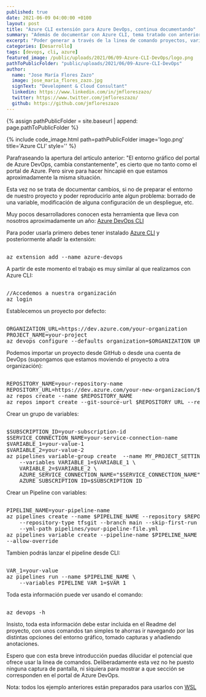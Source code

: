 ```yaml
---
published: true
date: 2021-06-09 04:00:00 +0100
layout: post
title: "Azure CLI extensión para Azure DevOps, continua documentando"
summary: "Además de documentar con Azure CLI, tema tratado con anterioridad; podemos trabajar con Azure DevOps a través de una extensión que nos permitirá documentar y automatizar todo nuestro ecosistema."
excerpt: "Poder generar a través de la linea de comando proyectos, variables y despliegues, etc. nos permitirá poder reproducir nuestro entorno en cuestión de minutos y reproducir el ecosistema con una certeza absoluta."
categories: [Desarrollo]
tags: [devops, cli, azure]
featured_image: /public/uploads/2021/06/09-Azure-CLI-DevOps/logo.png
pathToPublicFolder: "public/uploads/2021/06/09-Azure-CLI-DevOps"
author:
  name: "Jose María Flores Zazo"
  image: jose_maria_flores_zazo.jpg
  signText: "Development & Cloud Consultant"
  linkedin: https://www.linkedin.com/in/jmfloreszazo/
  twitter: https://www.twitter.com/jmfloreszazo/
  github: https://github.com/jmfloreszazo
---
```

{% assign pathPublicFolder = site.baseurl | append: page.pathToPublicFolder %}

{% include code_image.html path=pathPublicFolder
image='logo.png'
title='Azure CLI'
style=''
%}


Parafraseando la apertura del articulo anterior: "El entorno gráfico del portal de Azure DevOps, cambia constantemente", es cierto que no tanto como el portal de Azure. Pero sirve para hacer hincapié en que estamos aproximadamente la misma situación.

Esta vez no se trata de documentar cambios, si no de preparar el entorno de nuestro proyecto y poder reproducirlo ante algun problema: borrado de una variable, modificación de alguna configuración de un despliegue, etc.

Muy pocos desarrolladores conocen esta herramienta que lleva con nosotros aproximadamente un año: [Azure DevOps CLI](https://docs.microsoft.com/en-us/azure/devops/cli/?view=azure-devops)

Para poder usarla primero debes tener instalado [Azure CLI](https://docs.microsoft.com/en-us/cli/azure/install-azure-cli) y posteriormente añadir la extensión:

<pre data-enlighter-language="Powerhsell">  
az extension add --name azure-devops
</pre> 

A partir de este momento el trabajo es muy similar al que realizamos con Azure CLI:

<pre data-enlighter-language="Powerhsell">  
//Accedemos a nuestra organización
az login
</pre> 

Establecemos un proyecto por defecto:

<pre data-enlighter-language="Powerhsell">  
ORGANIZATION_URL=https://dev.azure.com/your-organization
PROJECT_NAME=your-project
az devops configure --defaults organization=$ORGANIZATION_URL project=$PROJECT_NAME
</pre> 

Podemos importar un proyecto desde GitHub o desde una cuenta de DevOps (supongamos que estamos moviendo el proyecto a otra organización):

<pre data-enlighter-language="Powerhsell">  
REPOSITORY_NAME=your-repository-name
REPOSITORY_URL=https://dev.azure.com/your-new-organizacion/$PROJECT_NAME
az repos create --name $REPOSITORY_NAME
az repos import create --git-source-url $REPOSITORY_URL --repository $REPOSITORY_NAME
</pre> 

Crear un grupo de variables:

<pre data-enlighter-language="Powerhsell">  
$SUBSCRIPTION_ID=your-subscription-id
$SERVICE_CONNECTION_NAME=your-service-connection-name
$VARIABLE_1=your-value-1
$VARIABLE_2=your-value-2
az pipelines variable-group create  --name MY_PROJECT_SETTINGS --authorize \
    --variables VARIABLE_1=$VARIABLE_1 \
    VARIABLE_2=$VARIABLE_2 \
    AZURE_SERVICE_CONNECTION_NAME="$SERVICE_CONNECTION_NAME" \
    AZURE_SUBSCRIPTION_ID=$SUBSCRIPTION_ID
</pre> 

Crear un Pipeline con variables:

<pre data-enlighter-language="Powerhsell">  
PIPELINE_NAME=your-pipeline-name
az pipelines create --name $PIPELINE_NAME --repository $REPOSITORY_NAME \
    --repository-type tfsgit --branch main --skip-first-run \
    --yml-path pipelines/your-pipeline-file.yml
az pipelines variable create --pipeline-name $PIPELINE_NAME --name PIPELINE_VAR_1 --allow-override
--allow-override
</pre> 

Tambien podrás lanzar el pipeline desde CLI:

<pre data-enlighter-language="Powerhsell">  
VAR_1=your-value
az pipelines run --name $PIPELINE_NAME \
    --variables PIPELINE_VAR_1=$VAR_1
</pre> 

Toda esta información puede ver usando el comando:

<pre data-enlighter-language="Powerhsell">  
az devops -h
</pre> 

Insisto, toda esta información debe estar incluida en el Readme del proyecto, con unos comandos tan simples te ahorras ir navegando por las distintas opciones del entorno gráfico, tomado capturas y añadiendo anotaciones.

Espero que con esta breve introducción puedas dilucidar el potencial que ofrece usar la linea de comandos. Deliberadamente esta vez no he puesto ninguna captura de pantalla, ni siquiera para mostrar a que sección se corresponden en el portal de Azure DevOps.

Nota: todos los ejemplo anteriores están preparados para usarlos con [WSL](https://docs.microsoft.com/es-es/windows/wsl/install-win10)
